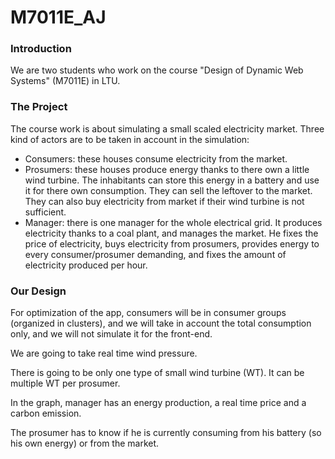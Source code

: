 # M7011E_AJ

### Introduction
We are two students who work on the course "Design of Dynamic Web Systems" (M7011E) in LTU.

### The Project
The course work is about simulating a small scaled electricity market. Three kind of actors are to be taken in account in the simulation:
* Consumers: these houses consume electricity from the market.
* Prosumers: these houses produce energy thanks to there own a little wind turbine. The inhabitants can store this energy in a battery and use it for there own consumption. They can sell the leftover to the market. They can also buy electricity from market if their wind turbine is not sufficient.
* Manager: there is one manager for the whole electrical grid. It produces electricity thanks to a coal plant, and manages the market. He fixes the price of electricity, buys electricity from prosumers, provides energy to every consumer/prosumer demanding, and fixes the amount of electricity produced per hour.

### Our Design
For optimization of the app, consumers will be in consumer groups (organized in clusters), and we will take in account the total consumption only, and we will not simulate it for the front-end.

We are going to take real time wind pressure.

There is going to be only one type of small wind turbine (WT). It can be multiple WT per prosumer.

In the graph, manager has an energy production, a real time price and a carbon emission.

The prosumer has to know if he is currently consuming from his battery (so his own energy) or from the market.
